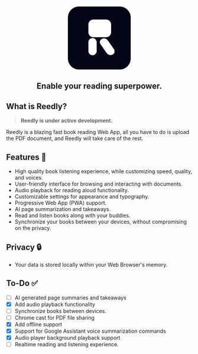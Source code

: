<p align="center">
  <a href="https://reedly.io"><img src="https://raw.githubusercontent.com/reedlyio/.github/main/Reedly.svg" alt="Logo" height=170></a>
</p>
<h2 align="center" style="font-weight: bold;">
    Enable your reading superpower.
</h2>

## What is Reedly?

> **Reedly is under active development.**

Reedly is a blazing fast book reading Web App, all you have to do is upload the PDF document, and Reedly will take care of the rest.

## Features 🌟

- High quality book listening experience, while customizing speed, quality, and voices.
- User-friendly interface for browsing and interacting with documents.
- Audio playback for reading aloud functionality.
- Customizable settings for appearance and typography.
- Progressive Web App (PWA) support.
- AI page summarization and takeaways.
- Read and listen books along with your buddies.
- Synchronize your books between your devices, without compromising on the privacy.

## Privacy 🔒

- Your data is stored locally within your Web Browser's memory.

## To-Do ✅

- [ ] AI generated page summaries and takeaways
- [x] Add audio playback functionality
- [ ] Synchronize books between devices.
- [ ] Chrome cast for PDF file sharing
- [x] Add offline support
- [x] Support for Google Assistant voice summarization commands
- [x] Audio player background playback support
- [ ] Realtime reading and listening experience.

